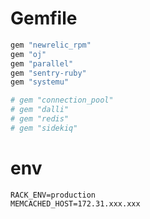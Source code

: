 # Gemfile
```ruby
gem "newrelic_rpm"
gem "oj"
gem "parallel"
gem "sentry-ruby"
gem "systemu"

# gem "connection_pool"
# gem "dalli"
# gem "redis"
# gem "sidekiq"
```

# env
```
RACK_ENV=production
MEMCACHED_HOST=172.31.xxx.xxx
```
